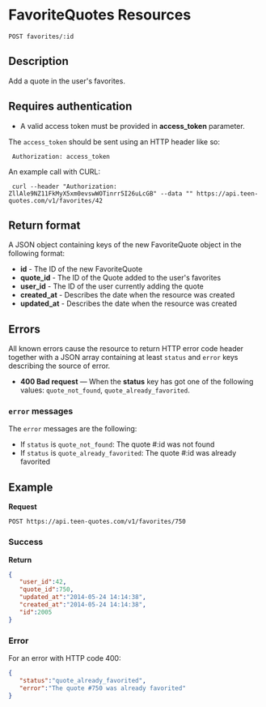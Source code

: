 # FavoriteQuotes Resources

    POST favorites/:id

## Description
Add a quote in the user's favorites.

## Requires authentication
* A valid access token must be provided in **access_token** parameter.

The `access_token` should be sent using an HTTP header like so:

     Authorization: access_token

An example call with CURL:

     curl --header "Authorization: ZllAle9NZ11FkMyX5xm0evswWOTinrr5I26uLcGB" --data "" https://api.teen-quotes.com/v1/favorites/42

## Return format
A JSON object containing keys of the new FavoriteQuote object in the following format:

- **id** - The ID of the new FavoriteQuote
- **quote_id** - The ID of the Quote added to the user's favorites
- **user_id** - The ID of the user currently adding the quote
- **created_at** - Describes the date when the resource was created
- **updated_at** - Describes the date when the resource was created

## Errors
All known errors cause the resource to return HTTP error code header together with a JSON array containing at least `status` and `error` keys describing the source of error.

- **400 Bad request** — When the **status** key has got one of the following values: `quote_not_found`, `quote_already_favorited`.

### `error` messages
The `error` messages are the following:

- If `status` is `quote_not_found`: The quote #:id was not found
- If `status` is `quote_already_favorited`: The quote #:id was already favorited

## Example
**Request**

    POST https://api.teen-quotes.com/v1/favorites/750

### Success
**Return**
``` json
{
   "user_id":42,
   "quote_id":750,
   "updated_at":"2014-05-24 14:14:38",
   "created_at":"2014-05-24 14:14:38",
   "id":2005
}
```
### Error
For an error with HTTP code 400:
``` json
{
   "status":"quote_already_favorited",
   "error":"The quote #750 was already favorited"
}
```
